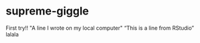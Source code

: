 # supreme-giggle

First try!! "A line I wrote on my local computer"
“This is a line from RStudio”
lalala